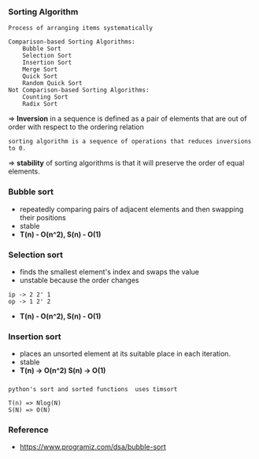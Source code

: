 ### Sorting Algorithm

```
Process of arranging items systematically
```

    Comparison-based Sorting Algorithms:
        Bubble Sort
        Selection Sort
        Insertion Sort
        Merge Sort
        Quick Sort
        Random Quick Sort
    Not Comparison-based Sorting Algorithms:
        Counting Sort
        Radix Sort

=> **Inversion** in a sequence is defined as a pair of elements that are out of order with respect to the ordering relation

```
sorting algorithm is a sequence of operations that reduces inversions to 0.
```

=> **stability** of sorting algorithms is that it will preserve the order of equal elements.

### Bubble sort

- repeatedly comparing pairs of adjacent elements and then swapping their positions
- stable
- **T(n) - O(n^2), S(n) - O(1)**

### Selection sort

- finds the smallest element's index and swaps the value
- unstable because the order changes

```
ip -> 2 2' 1
op -> 1 2' 2
```

- **T(n) - O(n^2), S(n) - O(1)**

### Insertion sort

- places an unsorted element at its suitable place in each iteration.
- stable
- **T(n) -> O(n^2) S(n) -> O(1)**

###

```
python's sort and sorted functions  uses timsort

T(n) => Nlog(N)
S(N) => O(N)
```

### Reference

- https://www.programiz.com/dsa/bubble-sort
